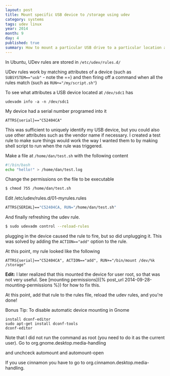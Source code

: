 ```yaml
---
layout: post
title: Mount specific USB device to /storage using udev
category: systems
tags: udev linux
year: 2014
month: 9
day: 4
published: true
summary: How to mount a particular USB drive to a particular location automatically when it is inserted.
---
```


In Ubuntu, UDev rules are stored in ``/etc/udev/rules.d/``

UDev rules work by matching attributes of a device (such as ``SUBSYSTEM=="usb"`` - note the ==) and then firing off a command when all the rules match (such as ``RUN+="/my/script.sh"``)

To see what attributes a USB device located at ``/dev/sdc1`` has

```
udevadm info -a -n /dev/sdc1
```

My device had a serial number programed into it

```
ATTRS{serial}=="C52404CA"
```

This was sufficient to uniquely identify my USB device, but you could also use other attributes such as the vendor name if necessary.
I created a test rule to make sure things would work the way I wanted them to by making shell script to run when the rule was triggered.

Make a file at ``/home/dan/test.sh`` with the following content

```bash
#!/bin/bash
echo "hello!" > /home/dan/test.log
```

Change the permissions on the file to be executable

```bash
$ chmod 755 /home/dan/test.sh
```

Edit /etc/udev/rules.d/01-myrules.rules

```bash
ATTRS{SERIAL}=="C52404CA, RUN="/home/dan/test.sh"
```

And finally refreshing the udev rule.

```bash
$ sudo udevadm control --reload-rules
```

plugging in the device caused the rule to fire, but so did unplugging it. 
This was solved by adding the ``ACTION=="add"`` option to the rule. 

At this point, my rule looked like the following

```
ATTRS{serial}=="C52404CA", ACTION=="add", RUN+="/bin/mount /dev/%k /storage"
```

**Edit:** I later realized that this mounted the device for user root, so that was not very useful. 
See [mounting permissions]({% post_url 2014-09-28-mounting-permissions %}) for how to fix this.

At this point, add that rule to the rules file, reload the udev rules, and you're done!

Bonus Tip:
To disable automatic device mounting in Gnome

```
install dconf-editor
sudo apt-get install dconf-tools
dconf-editor
```

Note that I did not run the command as root (you need to do it as the current user). Go to org.gnome.desktop.media-handling

and unchceck automount and automount-open

If you use cinnamon you have to go to org.cinnamon.desktop.media-handling.
